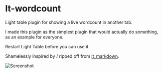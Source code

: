 lt-wordcount
===========

Light table plugin for showing a live wordcount in another tab.

I made this plugin as the simplest plugin that would actually do something, as an example for everyone.

Restart Light Table before you can use it.

Shamelessly inspired by / ripped off from [lt_markdown](https://github.com/MarcoPolo/lt-markdown).

![Screenshot](http://mharris717.github.io/lt-wordcount/screenshot.png)
